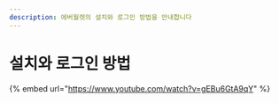 ```yaml
---
description: 에버월렛의 설치와 로그인 방법을 안내합니다
---
```


# 설치와 로그인 방법

{% embed url="https://www.youtube.com/watch?v=gEBu6GtA9qY" %}
